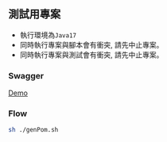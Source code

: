 ## 測試用專案
- 執行環境為`Java17`
- 同時執行專案與腳本會有衝突, 請先中止專案。
- 同時執行專案與測試會有衝突, 請先中止專案。

### Swagger
[Demo](src/main/resources/Demo.json)

### Flow
```bash
sh ./genPom.sh
```
